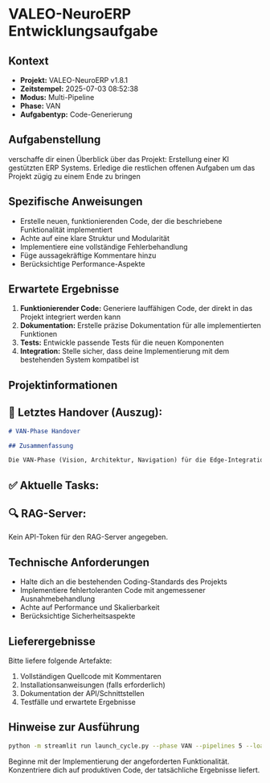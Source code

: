 
# VALEO-NeuroERP Entwicklungsaufgabe

## Kontext
- **Projekt:** VALEO-NeuroERP v1.8.1
- **Zeitstempel:** 2025-07-03 08:52:38
- **Modus:** Multi-Pipeline
- **Phase:** VAN
- **Aufgabentyp:** Code-Generierung

## Aufgabenstellung
verschaffe dir einen Überblick über das Projekt: Erstellung einer KI gestützten ERP Systems. Erledige die restlichen offenen Aufgaben um das Projekt zügig zu einem Ende zu bringen

## Spezifische Anweisungen

- Erstelle neuen, funktionierenden Code, der die beschriebene Funktionalität implementiert
- Achte auf eine klare Struktur und Modularität
- Implementiere eine vollständige Fehlerbehandlung
- Füge aussagekräftige Kommentare hinzu
- Berücksichtige Performance-Aspekte


## Erwartete Ergebnisse
1. **Funktionierender Code:** Generiere lauffähigen Code, der direkt in das Projekt integriert werden kann
2. **Dokumentation:** Erstelle präzise Dokumentation für alle implementierten Funktionen
3. **Tests:** Entwickle passende Tests für die neuen Komponenten
4. **Integration:** Stelle sicher, dass deine Implementierung mit dem bestehenden System kompatibel ist

## Projektinformationen


## 📝 Letztes Handover (Auszug):
```markdown
# VAN-Phase Handover

## Zusammenfassung

Die VAN-Phase (Vision, Architektur, Navigation) für die Edge-Integration des VALEO-NeuroERP v1.8.1 wurde erfolgreich abgeschlossen. In dieser Phase wurden die Vision für die Edge-Integration definiert, die Architektur entworfen und die Navigation für die kom...
```

## ✅ Aktuelle Tasks:


## 🔍 RAG-Server:
Kein API-Token für den RAG-Server angegeben.


## Technische Anforderungen
- Halte dich an die bestehenden Coding-Standards des Projekts
- Implementiere fehlertoleranten Code mit angemessener Ausnahmebehandlung
- Achte auf Performance und Skalierbarkeit
- Berücksichtige Sicherheitsaspekte

## Lieferergebnisse
Bitte liefere folgende Artefakte:
1. Vollständigen Quellcode mit Kommentaren
2. Installationsanweisungen (falls erforderlich)
3. Dokumentation der API/Schnittstellen
4. Testfälle und erwartete Ergebnisse

## Hinweise zur Ausführung
```bash
python -m streamlit run launch_cycle.py --phase VAN --pipelines 5 --load_info memory,tasks.yaml,letztes,todos.md,rag-server,langgraph  --timeout 600
```

Beginne mit der Implementierung der angeforderten Funktionalität. Konzentriere dich auf produktiven Code, der tatsächliche Ergebnisse liefert.
